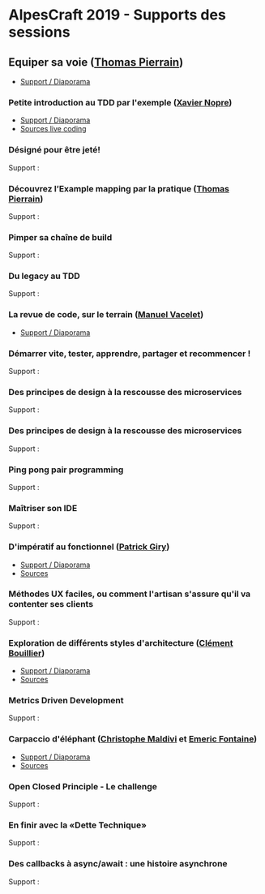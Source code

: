 # AlpesCraft 2019 - Supports des sessions


## Equiper sa voie ([Thomas Pierrain](https://github.com/tpierrain))

* [Support / Diaporama](https://www.slideshare.net/ThomasPierrain/equiper-sa-voie
)

### Petite introduction au TDD par l'exemple ([Xavier Nopre](https://github.com/xnopre))

* [Support / Diaporama](https://docs.google.com/presentation/d/1uH7zv33PnCEsx3Wgv19MUYIZiV--kCV1JkYtDfHNPww/edit?usp=sharing)
* [Sources live coding](https://github.com/xnopre/tdd-demos/tree/alpescraft-2019)

### Désigné pour être jeté!

Support :

### Découvrez l’Example mapping par la pratique ([Thomas Pierrain](https://github.com/tpierrain))

Support :

### Pimper sa chaîne de build

Support :

### Du legacy au TDD

Support :

### La revue de code, sur le terrain ([Manuel Vacelet](https://github.com/vaceletm))

* [Support / Diaporama](https://www.slideshare.net/manuelvacelet/le-revue-de-code-sur-le-terrain)

### Démarrer vite, tester, apprendre, partager et recommencer !

Support :

### Des principes de design à la rescousse des microservices

Support :

### Des principes de design à la rescousse des microservices

Support :

### Ping pong pair programming

Support :

### Maîtriser son IDE

Support :

### D'impératif au fonctionnel ([Patrick Giry](https://github.com/PatrickGIRY/))

* [Support / Diaporama](https://github.com/PatrickGIRY/attendeesFinder/blob/solution/slides/On%20the%20way%20to%20functional%20programming.pdf)
* [Sources](https://github.com/PatrickGIRY/attendeesFinder/tree/solution)

### Méthodes UX faciles, ou comment l'artisan s'assure qu'il va contenter ses clients

Support :

### Exploration de différents styles d'architecture ([Clément Bouillier](https://github.com/devcrafting))

* [Support / Diaporama](https://docs.google.com/presentation/d/1Iryl3NYZjmAI8_9vd1r8XsbUG5FV1YmOQz-xzNJKFnM/edit#slide=id.g518a0a815d_0_32)
* [Sources](https://github.com/devcrafting/architecture-styles)

### Metrics Driven Development

Support :

### Carpaccio d'éléphant ([Christophe Maldivi](https://github.com/ChristopheMaldivi) et [Emeric Fontaine](https://github.com/EmericFo))

* [Support / Diaporama](https://github.com/Orange-OpenSource/dojo-elephant-carpaccio/blob/master/elephant-carpaccio.pdf)
* [Sources](https://github.com/Orange-OpenSource/dojo-elephant-carpaccio)

### Open Closed Principle - Le challenge

Support :

### En finir avec la «Dette Technique»

Support :

### Des callbacks à async/await : une histoire asynchrone

Support :

